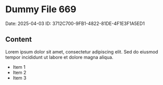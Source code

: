 # Dummy File 669

Date: 2025-04-03
ID: 3712C700-9FB1-4822-81DE-4F1E3F1A5ED1

## Content

Lorem ipsum dolor sit amet, consectetur adipiscing elit.
Sed do eiusmod tempor incididunt ut labore et dolore magna aliqua.

* Item 1
* Item 2
* Item 3

